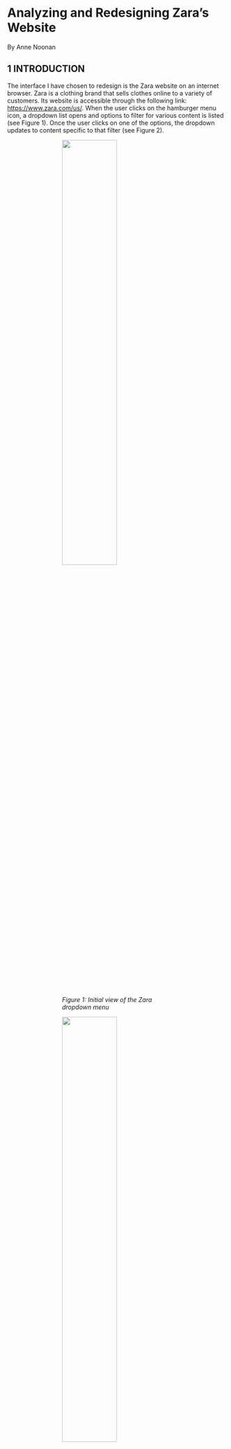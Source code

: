 # Analyzing and Redesigning Zara’s Website
By Anne Noonan

## 1 INTRODUCTION 

The interface I have chosen to redesign is the Zara website on an internet browser.
Zara is a clothing brand that sells clothes online to a variety of customers. Its
website is accessible through the following link: https://www.zara.com/us/. When
the user clicks on the hamburger menu icon, a dropdown list opens and options
to filter for various content is listed (see Figure 1). Once the user clicks on one of
the options, the dropdown updates to content specific to that filter (see Figure 2).

<img  align="center" src="./resources/sidebar1.png" style="  display:block;margin-left: auto;margin-right: auto;width: 50%;">

<em style="  display:block;margin-left: auto;margin-right: auto;width: 50%;">Figure 1: Initial view of the Zara dropdown menu</em>

<img align="center" src="./resources/sidebar2.png" style="  display:block;margin-left: auto;margin-right: auto;width: 50%;">

<em style="  display:block;margin-left: auto;margin-right: auto;width: 50%;">Figure 2: View of the Zara dropdown menu when the user clicks a
filter (in this example, the user clicked the filter for “WOMAN”</em>

## 2 INITIAL NEEDFINDING

To gather more information about what possible improvements can be made to
the content filtering option of the Zara website interface, the following problem
space and user types need to be explored. Interviews will be conducted with several participants and the product reviews of the application will be reviewed
to further understand these users’ needs from the context of this problem space.

### 2.1 PROBLEM SPACE

Users, particularly those who are conducting online shopping for clothing, require
the ability to filter for relevant content. Whether they wish to filter by gender, age,
or fashion line, users are inundated with the many items available for sale on
Zara’s website. Therefore, the ability to dynamically filter to display content
relevant to their search is vital to them being able to browse, select, and purchase
clothes with the best experience possible.

Several issues exist with the current design of Zara’s website. The words in the
dropdown menu overlap the images displayed on screen making the filters
difficult to read, the words within the dropdown menu are small and difficult to
read relative to the rest of the content displayed on the page, et cetera. However,
the main issue is that the spacing between filters and the overall layout of the menu
is confusing for users to understand how the filters are sorted. Also, upon selecting
filters, it is difficult to determine what filters are being applied to the content
displayed on screen. The target domain is to enable users to understand the filters
available to them, understand filters applied to the displayed content currently,
and dynamically adjust them as their shopping needs evolve.

### 2.2 USER TYPES

In the United States alone, 69% of the population has shopped online and 25%
shop online at least once per month (Ouellette, 2021). Most of these shoppers (59%)
bought clothing items (Ouellette, 2021). Men and women equally shop online
(Smith, 2015). In terms of age, millennials (age 18 – 34) spend more money online
than any other age group but also, one in four shoppers in the US is over the age
of 55 (Smith, 2015). Therefore, given these statistics, the age population of users to
be surveyed is anyone over the age of 18 and there will be no gender isolated for
this project. In terms of motivations, these users are interested in browsing and
potentially buying clothing related items online through a browser from Zara.
They may have varying levels of expertise with technology, but overall, they are expert shoppers (meaning they have shopped frequently for items in the past, whether that be online or in brick-and-mortar stores).

### 2.3 INTERVIEWS

I will interview five participants to understand the needs of users of Zara’s website. The interview will be semi-structured to enable further open-ended
exploration of this interface.

#### 2.3.1 SELECTING INTERVIEW PARTICIPANTS

In this exercise, I will select users who are at least 18 years old and who have purchased clothes online in the past, as they are proxy users for Zara’s website.
They will have experience in online shopping but not necessarily with Zara’s website, which will help target the needs of a novice user (as online shopping
should require no learnability). They were recruited through my family and friends.

#### 2.3.2 PERFORMING THE INTERVIEW

The interview will begin by asking how the participant like to filter for relevant clothing. To transition to the specific experience regarding Zara’s website, I will
ask them to navigate the Zara’s website for clothes relevant to them. I will take notes of what actions and particular filters they perform on the website to filter for content relevant to them. I then will ask them to reflect on their experience and what they particularly liked or disliked about the experience, particularly with
regards to filtering.

#### 2.3.3 INTERVIEW QUESTIONS

1. What websites do you typically use when online shopping for clothes?
2. What sort of “filters” do you use when you shop for clothing in brick-and-
    mortar stores?
3. What sort of filters do you prefer on online clothing shopping sites to
    ensure only relevant content is displayed?
4. What devices to you typically use to online shop?
5. When you online shop, what is typically going on around you?
6. Who are you typically shopping for?
7. How often do you adjust filters while browsing for clothes online?
8. Browse for clothes on Zara’s website for five minutes. What do you think
    of your experience, particularly with being able to find relevant content
    and, if used, being able to use filtering?

#### 2.3.4 DATA INVENTORY

The following is a data inventory of what the interview is attempting to address
and which interview question (IQ) maps to each data inventory item.

1. Who are the users? ( _IQ1, IQ2, IQ 5 , IQ 6 , & IQ 8_ )

    Users are men and women age 18 and older. They are motivated by
    efficiency—how can they find relevant clothes in a limited amount of time
    and use filters to expedite that experience. They may have varying levels
    of expertise with fashion terminology and with abilities (e.g., eye sight and
    focus).
2. Where are the users? ( _IQ 5_ )
    
    Typically, the user is at home, at work, or in social settings.
3. What is the context of the task? ( _IQ 1 , IQ4, IQ5, IQ6, & IQ7_ )
    
    The users are using their laptops, desktop, and phones to browse for
    content. They are typically shopping for themselves. They typically have a
    particular item in mind to purchase and do not browse for pleasure rather
    than with a goal.
4. What are their goals? ( _IQ2, IQ 3 , & IQ 6_ )
    
    To find clothing items that they are looking for in terms of cut, style, size,
    and price as efficiently as possible. They are motivated by convenience.
5. What do they need? ( _IQ2, IQ 3 , IQ 4 , IQ5, & IQ 6_ )

    An easy way to navigate the site and filter for relevant content. A smooth,
    simple layout so they can focus on the shopping task at hand
6. What are their tasks? ( _IQ7 & IQ8_ )

    Buy clothing relevant to them
7. What are their subtasks? ( _IQ7 & IQ8_ )

    Browse for relevant clothing. Compare relevant clothing. Select relevant clothing. Purchase relevant clothing.

#### 2.3.5 POTENTIAL BIASES

There are several sources of potential bias in this needfinding method. First, I
recruited from my family and friends so there is potential for social desirability
bias. I tried to mitigate this by trying to give them free reign of using the website
with limited prompting. However, I had to intercede to give instructions as the
homepage was not intuitive for filtering and browsing for content. In this regard,
there is a potential for confirmation bias as I am interceding in on their experience
on navigating through the website. I tried to be impartial to mitigate this and
enable them to choose freely between the search bar versus hamburger filtering
methods. There is also potential for recall bias because the initial questions
surround the user’s reflection on their previous experience. This is mitigated by
observing the user’s behavior in the eighth question of the interview. The last
potential bias is observation bias—the user may act differently given they are
being observed. This bias was difficult to mitigate.

### 2.4 PUBLIC REVIEW ANALYSIS

I reviewed both a summary from a UI/UX designer’s evaluation of online clothes
store websites and 100 online reviews of Zara through Trust Pilot (filtering those
that mention the website in the review).

#### 2.4.1 SUMMARY

Overall, the website is not responsive as it does not render well on a variety of
devices and window or screen sizes (Li, 2020). Predominantly, complaints about
the website focused upon the filtering and search capabilities of the website. Below
is a summarized list of findings:

- Filters for number of products to show per row do not work (Li, 2020)
- Missing breadcrumbs and list entirety of categories on side which is
    confusing (Li, 2020)
- Colors are written out rather than colored (Li, 2020)
- Cannot chose more than one filter (Li, 2020)
- App/website is not easy to navigate given poor filters. Users must
    extensively browse in order to find something they’re looking for ( _Zara is_
    _rated “bad” with 1.4 / 5 on Trustpilot_ 2021 )
- Website is not easy to use especially when using a phone ( _Zara is rated “bad”_
    _with 1.4 / 5 on Trustpilot_ 2021 )
- Landing page and difficulty in getting into the categories is difficult for
    searching ( _Zara is rated “bad” with 1.4 / 5 on Trustpilot_ 2021 )
- Scrolling through items is very difficult due to random popups, difficulty
    scrolling, uneven use of images, completely asymmetrical images.
    Scrolling is nearly endless ( _Zara is rated “bad” with 1.4 / 5 on Trustpilot_ 2021 )
- Navigating back to the filter menu takes you to another random item or
    page and doesn’t navigate the user back to where they were ( _Zara is rated_
    _“bad” with 1.4 / 5 on Trustpilot_ 2021 )
- Lack of variety of size filters ( _Zara is rated “bad” with 1.4 / 5 on Trustpilot_
    2021 )
- Size of text difficult to read, difficult to use for the visually impaired ( _Zara_
    _is rated “bad” with 1.4 / 5 on Trustpilot_ 2021 )
- Can’t sort search results ( _Zara is rated “bad” with 1.4 / 5 on Trustpilot_ 2021 )
- App is not intuitive to use ( _Zara is rated “bad” with 1.4 / 5 on Trustpilot_ 2021 )

#### 2.4.2 DATA INVENTORY

The following is a data inventory of what the interview is attempting to address.

1. Who are the users?

    Users are men and women age 18 and older. They are motivated by
    efficiency, particularly how easy it is to navigate the website
2. Where are the users?

    Worldwide
3. What is the context of the task?

    They particularly shop to buy rather than browse for content.
4. What are their goals?

    To find clothing items that they are looking for in terms of cut, style, size, and price as efficiently as possible. They are motivated by convenience.
5. What do they need?

    An easy way to navigate the site and filter for relevant content. A smooth,
    simple layout so they can focus on the shopping task at hand
6. What are their tasks?

    Buy clothing relevant to them
7. What are their subtasks?

    Browse for relevant clothing. Compare relevant clothing. Select relevant
    clothing. Purchase relevant clothing.

#### 2.4.3 POTENTIAL BIASES

The potential for response bias is the biggest source of possible bias for this
needfinding method. The overall score of Zara was 1.4/5, which is a negative score.
Those that are upset with the service of a company are more likely to write a
review, and as they are upset, the review is most likely to be negative. Also, as I
was reviewing the responses, there is potential that I am picking reviews that
confirm my own beliefs about the problem space (an example of confirmation
bias). To mitigate this, I tried to review every comment that mentioned the website
and then parsed them, making notes to ensure that each point was captured,
almost to the extent of including irrelevant information to this problem space.

### 2.5 SUMMARY OF FINDINGS

Most users use Amazon or Walmart when online shopping for clothes. Filters they
use between online shopping for clothes versus shopping in brick-and-mortar
stores. Users prefer to shop sales, by price, type of item, and brand. They shop by
convenience, both through phone, desktop, and laptop. They are typically focused
on their task, or shopping while at work or school. They adjust filters when content
displayed is not relevant. They typically shop for themselves or their family. They
used the search bar moreso than the hamburger but had difficulty finding where
to search for content. The spacing is very important, and visually impaired people
have difficulty using the search and filtering functionality, implying there is room for improvement for font size, color, and spacing. Navigating the website is
difficult, particularly for reversing through navigation. Their needs are as follows,
which include improvements to the existing interface rather than new features:

- Inclusive design for the visually impaired
- Ability to understand filters and apply them as needed
- Ability to revert filter settings
- Flexibility of filtering methods

## 3 HEURISTIC EVALUATION

There are nine basic principles of usability involved in a heuristic evaluation
(Nielsen & Molich, 1990). They are as follows: simple and natural dialogue, speak
the user’s language, minimize the user’s memory load, be consistent, provide
feedback, provide clearly marked exits, provide shortcuts, good error messages,
and prevent errors. Zara’s filtering interface will be evaluated against these
principles.

### 3.1 SIMPLE AND NATURAL DIALOGUE / SPEAK THE USER’S LANGUAGE

To some extent, the language used on Zara’s website is **simple** and natural,
following the user’s language. However, there are deviances that vary enough to
confuse the user. This includes use of phrases such as “Zara Srpls,” “Co-ord sets,”
“Join life collection,” “Zarattribute,” “Zara Origins,” and “Zaraseries.” These
phrases are not intuitive to the user, as the differences between these “collections”
or filters in the dropdown are nuanced and not natural words or spellings to
indicate to the user what these collections or filters mean.

### 3.2 MINIMIZE THE USER’S MEMORY LOAD

When the user clicks a filter in the drop down, the menu disappears, and the user
must click the dropdown menu again to see what filters are selected in terms of
categories. While the users’ selections are saved thus minimizing the user’s
memory load, they are not immediately aware or reminded of what current
categorical filters are applied until clicking on the dropdown.


### 3.3 BE CONSISTENT

There are two predominant issues with **consistency**. One is the lack of simple and
natural language—the words that the user encounters as categorical filters are not
intuitive to the user as they are not consistently used in any context outside of the
Zara website/company.

The other issue is the lack of consistent spacing and sorting of categories in the
dropdown menu. There is a parent category, “Collection,” which contains several
subcategories such as Party, Fall Must Haves, and Best Sellers, as well as categories
such as Pants, Jeans, Suits, Shoes, Bags, etc. One would argue that these categories
are not mutually exclusive nor consistent. Under Fall Must Haves, there are pants,
jeans, sweaters, etc. Jeans are a type of Pants, but they are separate categories, yet
jeans are included in the Pants category. The main issue here is that the filters are
confusing with their lack of consistency of exclusivity. It’s not consistent with what
the user understands that categorical filter to mean according to their experience
and it is not consistent within the Zara dropdown either. One would argue that
Jeans are not a collection, but that Party is. Therefore, categories aren’t consistent
and make selection difficult for the user. Also, there’s the issue that collections are
listed in the dropdown outside of the Collections parent, such as Studio Collection,
Zara Origins, and Charlotte Gainsbourgh Collection as well as categories being
listed both under the Collections parent as well as on their own, such as Lingerie.

### 3.4 PROVIDE FEEDBACK / GOOD ERROR MESSAGES / PREVENT ERRORS**

There is **limited feedback** provided within the context of the search bar which
increases the **gulf of evaluation** —how does the user know if their filters have been
applied in the way they predicted? When the user types in a search term, if the
word is included in a particular substring of a word, it will appear in a dropdown
menu. However, if it does not, there is not any suggestion for what might yield to
a user a successful search experience. It only shows the user that there are no
results. It does not suggest what filters are available to the user, although clearly,
there is a limited library of search terms available to the user, but this is not
indicated nor displayed in exhaustion. It encourages the user from typing in search
terms that do not exist and does not provide them the context of what filters would result in more search results. The screen does not show what filters are applied
unless the Filter option is open (checkmarks are displayed) or the dropdown menu
is displayed.

### 3.5 PROVIDE CLEARLY MARKED EXITS

When clicking the Search option, the user has no clear exit for how to exit this
screen. They must use the browser back buttons to navigate back to their previous
page, which does not necessarily take them back to their original view. However,
with the dropdown menu, there is a clear indication of how to exit the sidebar—
there is an “X” icon. With the Filters option, the user can unclick a checkmark to
remove the filter, which is a clearly marked exit. There is also no clear way to not
indicate a gendered filter.

### 3.6 PROVIDE SHORTCUTS

The site provides several shortcuts to the user—the dropdown, search bar, and
filters options. These all enable the user to apply filters in varying ways, which
provides the user shortcuts to filtering.

## 4 INTERFACE REDESIGN

The following is a card prototype of the interface redesign.

### 4.1 ZARA HOMEPAGE

The first card is a simplistic redesign of the Zara homepage (Figure 3). The
hamburger icon and the filter option, typically not immediately noticeable to
users, are eliminated. Only the Search option remains, yet it combines the abilities
of the eliminated dropdown categorical menu and the filter options, as will be
clear in Card 2.

<img  align="center"  src="./resources/redesign.png" style="  display:block;margin-left: auto;margin-right: auto;width:90%">

<em style="  display:block;margin-left: auto;margin-right: auto;width: 90%;">Figure 3: Card 1, Card 2, and Card 3, the redesigned Zara homepage, redesigned Zara search page, and redesigned Zara search results page</em>

### 4.2 SEARCH / FILTER PAGE

The second card is a near-total redesign of the Zara search view (Figure 3). There
are three sections: filters, applied, and recent. In the filters section, there are
dropdown menus for Collections, Type, Gender, Age, and Size. The user has the
option of adding as many or as few filters as they wish, and filters are categorized
for them into those five buckets. The dropdowns enable the user to see what
options for filtering are available to them using the dropdown menus for each
subsection of filter types.

In the applied section, the user can see what filters are currently being applied.
They can eliminate those filters by clicking the “X” icon on the relevant filter tag.
They can also see under which category that filter belongs as well, in case they
want to add additional filters that are similar.

In the Recents section, the text is grey so the user visually can see that the filters
are not being applied currently. They understand that these are filters that have
been recently applied in the past in their relevant categories. The user can delete
them from the Recents category if they wish by clicking the “X” icon on the
relevant tag.


### 4. 3 SEARCH RESULTS PAGE

The third card is a subtle redesign of the Zara search results page (Figure 3). It lists
the filters that are applied at the top of the screen and allows the user to eliminate
the filter as they wish by clicking the “X” icon on the filter tag. The page will
dynamically load and adjust the displayed content based on the user’s actions. If
the user wishes to add additional tags or return to the search page to edit their
selections, they can do so by clicking the “Adjust Search” option.

## 5 INTERFACE JUSTIFICATION 

This interface redesign addresses many of the requirements as outlined in the
needfinding exercise and the heuristic evaluation.

### 5 .1 FULFILLING THE NEEDFINDING REQUIREMENTS

This interface redesign addresses many of the requirements as outlined in the
needfinding exercise with the following:

**Requirements and How They'll Be Addressed:**
1. Inclusive design for the visually impaired the font size is larger, and shapes are used to more clearly display applied filters
2. Ability to understand filters and apply them as needed
3. Filters have been simplified/grouped together for clarity and sorted into relevant categories for the user to better understand their meaning
4. Ability to revert filter settings The user is provided with multiple means of removing filter settings both with the “X” buttons in the filter tags as well as the “Adjust Search” button
5. Flexibility of filtering methods The search parameters are saved, and the user can adjust the search parameters with the “Adjust Search” button. Also, the user can apply multiple filters such as multiple collections if they wish

### 5.2 ADDRESSING FINDINGS IN THE HEURISTIC EVALUATION

In the heuristic evaluation, multiple positive and negative aspects of the interface
were noted. This prototype addresses those principles outlined in the evaluation.

#### 5.2.1 SIMPLE AND NATURAL DIALOGUE / SPEAK THE USER’S LANGUAGE

The filters have been **simplified** to consolidate similar filters into a grouped filter,
such as Pants and Jeans and Knitwear, Hoodies, and Sweatshirts, etc. This makes
the mappings of filters more intuitive for the user. Also, in case the user is a fan of
shopping by collection and like the new-age language of collections such as “Zara
Srpls” and “Zarattribute,” they can now filter by whichever collections they wish
with the collections categorical filter. The user can now understand that these are
collections rather than puzzle at what that filter could possibly mean. This is
addressed through the concept of mapping.

#### 5.2.2 MINIMIZE THE USER’S MEMORY LOAD

When the user decides which filters they wish to apply, the filters applied are
displayed at the top of the screen of their search results page and saved in case
they decide to adjust the search parameters and return to the filtering/search page.
Also, the Recents section on the filtering/search page helps the user remember
filters they’ve used in the past and which categories they were under, in case they
wish to revisit those filters. This **minimizes the user’s memory load** in trying to
remember which filters are applied and which filters they’ve applied in the past.


#### 5.2.3 BE CONSISTENT

The categorical filters have been addressed in 5.2.1. The re-sorting and
categorization of these filters help the user to have a **consistent** filtering experience
that they’ve had on other online clothing store sites.

The other issue regarding lack of consistent spacing and sorting of categories in
the dropdown menu have been addressed with the structuring design principle.
The user understands moreso what the parent category relationship of each filter
is by the category listed above the relevant dropdown of children filters. The
inconsistent spacing has been eliminated. Also, by sorting filters into relevant
categories, users can better understand what the function of each filter does. Their
mutual exclusivity of filters is addressed because the user can now use multiple
filters at once to tailor their search results. If they wish to view the Fall Must Haves
collection and particularly, only pants, they can apply those filters. Also, the user
can access all filtering requirements from a single page, rather than have three
options of using a hamburger icon/sidebar menu, a search bar with limited key
terms, and another filters button. Everything has been consolidated to make the
user’s experience consistent.

#### 5.2.4 PROVIDE FEEDBACK / GOOD ERROR MESSAGES / PREVENT ERRORS

Originally, the lack of **feedback** increased the **gulf of evaluation** for users as if
they used the search bar, the library of key terms was limited to a select few, and
essentially a limited subset of the library is displayed to the user given they type
in a few characters. To prevent the user from searching for a filter that doesn’t
exist, the user is now aware of what filters do exist using dropdown menus that
display to the user all options available for them to filter. This prevents the user
from making an error/mistake of typing in a filter that is not supported by Zara.

A positive of the interface, however, was that this search screen did show which
filters are applied, but only when the Filter option is open (checkmarks are
displayed) or the dropdown menu is displayed. That is addressed via tags on the
search results page as well as on the filter/search page in the Applied section.


#### 5.2.5 PROVIDE CLEARLY MARKED EXITS

The user now has a clear path for exiting the search parameters page and not
applying their changes with the “X” button on the top left of the page. The user
can also alternatively press submit and their changes to the filters will be applied
and saved in case they wish to return to the page to adjust them. There are also
more inclusive filters and enable the user to select a gendered / size filter if they
wish, but these filters are not assumed as they were in the original design.

#### 5.2.6 PROVIDE SHORTCUTS

The site already provides several shortcuts to the user—the dropdown, search bar,
and filters options. These all enable the user to apply filters in varying ways, which
provides the user shortcuts to filtering. While this functionality has been
simplified into a single search/filtering page now which would limit the number
of shortcuts, more shortcuts are applied by allowing the user to exit the filtering
page without saving changes and remove filters dynamically while reviewing the
search results.

## 6 EVALUATION PLAN

### 6.1 PROCESS

The prototype will be evaluated via a qualitative evaluation using an interview.
The participants will be my colleagues from work and my family, due to ease of
proximity and their user type similarity to those focused upon in the needfinding
exercise. They will be recruited through text message. I will interview 3-5 people.
The interviews will be conducted virtually and in-person. For virtual interviews,
the link to the Zara site will be sent via email along with an image of the card
prototype as displayed in section 4. First, I will ask the user to use the Zara website
to browse for clothing for about 2 – 5 minutes. Then, I will ask them about their
experience using the site. Then, I will ask them to review my prototype. I will ask
them to guide me through their thoughts on the process and cards of the
prototype. I then will ask them for their final feedback regarding the prototype
and ask them if it fulfills the requirements outlined in section 2.5. All sessions will be recorded through audio on my phone and I will take notes on visually what is
happening.

This interview is semi-structured to enable the user to guide me through their thought process and what they believe is important in terms of the prototype and if additional needfinding or redesigns are necessary for the interface. Questions I plan on answering include:

1. Do you find the interfaces easy to navigate?
2. Are you able to understand filters and apply them as needed?
3. Are you able to dynamically revert and change filter settings?
4. What options for filtering are available and do you find them sufficient?

### 6 .2 DATA INVENTORY / REQUIREMENTS

The four questions listed at the bottom of section 6.1 address the requirements of:

1. Inclusive design for the visually impaired
2. Ability to understand filters and apply them as needed
3. Ability to revert filter settings
4. Flexibility of filtering methods

While this exercise will probably not provide answers to some of the data
inventory questions such as who or where the users are, special attention will be
paid to the environment in which they are conducting the interview as to
understand the context of their task. In asking them question 4 in section 6.1, I will
better understand what their goals and needs are while they provide context as to
the sufficiency to which the options satisfy them. I will make note of what their
tasks and subtasks are while observing them use Zara’s website and noting their
comments on the prototype.

### 6.3 POTENTIAL BIASES

There are a few sources of potential bias in this evaluation plan. First, I recruited
from my family and friends so there is potential for social desirability bias. I tried
to mitigate this by trying to give them free reign of using the website with limited
prompting and also by preparing my structured questions in advance. There is also potential for recall bias because the initial questions surround the user’s
reflection on their previous experience. This is mitigated by observing the user’s
behavior as well as asking them about their experience immediately after using
the interface in question. The last potential bias is observation bias—the user may
act differently given they are being observed. This bias is difficult to mitigate given
how unnatural the virtual interviews can be.

## 7 EVALUATION EXECUTION

Overall, four participants took part in the evaluation exercise. The raw results
(notes) from the investigation are included in Appendix 9.2.

### 7.1 REFLECTION

The sessions went well, but because they were all conducted virtually, there were
at times technical difficulties/issues with tech fluency on behalf of the participants
and the video conferencing software. In the future, in-person interviews would be
preferred to mitigate any tech/tech fluency issues. All the sessions were the
essentially same and followed the same structure, except for asking some
clarifying questions where necessary and answering questions that the
participants asked or giving them additional clarification on an interface.
Organizationally, the same flow would be followed. One change would be to
include a bit more context to the participants initially on what a card prototype is
and how it works so that more relevant feedback can be collected more efficiently.
Also, designing and using a higher fidelity prototype design could enable the
users to be able to interact with the site so that the comparison between the Zara
website and the prototype are clearer. Many participants were confused and could
not get a feel for the site because of the lack of interactivity of the prototype.

### 7.2 SUMMARY

The raw results are included in Appendix 9.2. Participant 1 was not a fan of the
original Zara interface in that the filters did not work as expected (e.g., the jeans
filter did not just show denim pants but also showed denim backpacks and other
irrelevant results). They did not like that the site assumed certain filters, particularly around gender. Also, the interface did not reveal which filters were
available to them and they had difficulties navigating categories. For the
prototype, they were confused about age filter. They understood mappings better
between filters due to the parent category and liked the ability to save searches
and navigate the site. They liked the dynamic filter adjustment on the results page
and wished for more subfilters.

Participant 2 thought the Zara interface was easy to navigate but wasn’t a fan of
how some filters were assumed by the site (gender). They thought the prototype’s
inclusion of the collections filter was confusing and didn’t like the age and size
filtering. Dynamic adjustment of filters/subfilters available to them would be ideal.

Participant 3 did not like that the Zara site did not have intuitive filters and often
could not come up with filter combinations that would allow them to receive more
than zero results so they found it difficult to find what they were looking for. The
flow of the prototype wasn’t consistent with their experience filtering for clothes
on other online sites and did not like or understand the age filter.

Participant 4 thought the prototype filters page is overwhelming and would prefer
if it was all collapsed into a list with subfilters. They liked the inclusion of recent
history on the filtering page.

### 7.3 ANALYSIS

The main takeaways for improving the interface based on the feedback given from
the interviews is as follows:

1. Consistency with the user’s experience – the user would prefer to have the hamburger icon with a dropdown of all filters
2. Mapping – age and collections were not filters easily understood or liked
    by many of the participants. These should be eliminated as filters
3. Funneling search – the users would prefer to have search results funneled
    (i.e., relevant subfilters appear after a parent filter is clicked, care less about
    the board search categories and more for how to tailor the results to be
    most relevant to what they’re looking for, want irrelevant filters to
    disappear, particularly if they won’t reveal any search results)


The feedback regarding the consistency surprised me because I thought the users
would value the transparency of what filters are available to them in this prototype
over the assumed filtering currently done by Zara’s website. Instead, they wanted
a mix of consistency that enables specificity for a better user experience. I did
expect feedback regarding the mappings—I tried to improve them incrementally
from what the mappings were in the initial design of Zara’s website, but overall,
users were just not a fan of the categories of Age and Collections.

### 7. 4 CHANGES TO MAKE IN THE NEXT ITERATION

In another round of prototyping and evaluation, I would eliminate the categories
of Age and Collections as they were filters not liked or well understood by the
participants in the evaluation exercise. I also would redesign the prototype to be a
dropdown bar and eliminate the search bar entirely from the front page. I then
would investigate through additional needfinding exercises (particularly focus
groups) around what parent categories and subcategories they’d like to see in the
dropdown menu, and I would allow for better, funneled filtering within the
dropdown menu. I would keep the tags on the search result page so the user has
less cognitive load and can dynamically adjust filters on the search results page as
this was a feature liked by the participants.

Overall, for the prototype, it was somewhat a success when these results are
compared against the requirements initially set by the needfinding exercise. There
was no critical feedback given for the improving the experience for the visually
impaired, therefore, this requirement was satisfied. However, the filters of age and
collections weren’t easy for users to understand, so these should be eliminated to
accomplish the requirement of “easily understood filters.” The participants
understood how to revert filter settings successfully and liked the flexible filtering
methods.


## 8 REFERENCES

1. Ouellette, C., Published by Coral Ouellette Coral Ouellette is a writer who specializes in digital marketing and affiliate marketing. In her spare time, Ouellette, P. by C., & Coral Ouellette is a writer who specializes in digital marketing and affiliate marketing. In her spare time. (2021, January 6). Online shopping statistics you need to know in 2021. OptinMonster. Retrieved December 5, 2021, from https://optinmonster.com/online-shopping-statistics.
2. Smith, C. (2015, February 23). The surprising facts about who shops online and on Mobile. Business Insider. Retrieved December 5, 2021, from https://www.businessinsider.com/the-surprising-demographics-of-who-shops-online-and-on-mobile-2014-6.
3. Li, M. (2020, May 5). Design evaluation of three popular fashion websites - H&M, Levi's, Zara. Medium. Retrieved December 5, 2021, from https://medium.com/@meijie92/design-evaluation-of-three-popular-fashion-websites-h-m-levis-zara-36b0e6fe81f1.
4. Zara is rated "bad" with 1.4 / 5 on Trustpilot. Trustpilot. (n.d.). Retrieved December 5, 2021, from https://www.trustpilot.com/review/www.zara.com.
5. Nielsen, J., & Molich, R. (1990). Heuristic evaluation of User Interfaces. Proceedings of the SIGCHI Conference on Human Factors in Computing Systems Empowering People - CHI '90. https://doi.org/10.1145/97243.97281

## 9 APPENDIX

### 9 .1 INTERVIEW RESULTS

#### 9.1.1 PARTICIPANT ONE RESPONSES

1. What websites do you typically use when online shopping for clothes?
    _Amazon._
2. What sort of “filters” do you use when you shop for clothing in brick and
    mortar stores?
    _Size, not so much brand. Also by type, meaning blue jeans, formal long sleeve_
    _shirts._
3. What sort of filters do you prefer on online clothing shopping forums to
    ensure only relevant content is displayed?
_Same as in brick and mortar stores, but I never have luck with that. Typically have irrelevant content after about four results. First results are sponsored content and are irrelevant, the rest are somewhat relevant. If the sponsored results are irrelevant, then usually the rest of the experience is irrelevant and unsatisfying._
4. What devices to you typically use to online shop?
    _My phone for browsing in bed and your personal computer (laptop) in my living_
    _room for actual purchasing._
5. When you online shop, what is typically going on around you?
    _I online shop while working._
6. Who are you typically shopping for?
    _Myself._
7. How often do you adjust filters while browsing for clothes online?
    _Not often. I usually only shop for one thing at a time._
8. Browse for clothes on Zara’s website for five minutes. What do you think
    of your experience, particularly with being able to find relevant content
    and if used, being able to use filtering?
    _Spends lots of time looking around. Uses the search bar. Can’t find a lot of options._
    _Chooses jeans and then must add filter for men’s jeans. There’s a “filters” button_
    _which lets allows you to add filters (size, etc.). Unsure of what joins life is._
    I guided the participant to the hamburger icon to try to see their experience
    there
    _I couldn’t find it right away. Unsure of what special prices are. 500 errors on the_
    _website._
9. Hamburger experience
    _Hard to know what collections is and what the order is. Alphabetical would make_
    _more sense. No scroll bar. Huge gaps between sections. It could be better with_
    _spacing—poor spacing between words but huge gaps. Lots of distractions—huge_
    _white spacing and moving pictures and very small font. Able to navigate backward_
    _through the menu. Able to get to where he needed to be. Filters move when clicked_
    _and relationship with bottom items move unintuitively so relationship between_
    _parent and children filters is confusing._


#### 9.1.2 PARTICIPANT TWO RESPONSES

1. What websites do you typically use when online shopping for clothes?
    _Amazon and Walmart_
2. What sort of “filters” do you use when you shop for clothing in brick and
    mortar stores?
    _Something that’s not expensive. Size._
3. What sort of filters do you prefer on online clothing shopping forums to
    ensure only relevant content is displayed?
    _T-shirt. Price. Rating. Size. Do not filter for types of clothes or by gender_
4. What devices to you typically use to online shop?
    _Phone, laptop, desktop, and sometimes an iPad. Convenience motivates which_
    _devices used (easier to boot up iPad than computer). Phone has social media links._
    _Phone has capability to scan bar codes in store._
5. When you online shop, what is typically going on around you?
    _Chaos—online shopping while socializing or at school_
6. Who are you typically shopping for?
    _My family members and myself_
7. How often do you adjust filters while browsing for clothes online?
    _If I’m shopping for one thing and the results aren’t relevant, I’ll use additional_
    _filters_
8. Browse for clothes on Zara’s website for five minutes. What do you think
    of your experience, particularly with being able to find relevant content
    and if used, being able to use filtering?
    _Used the search bar and searched for sweaters. The filter assumed she was female._
    _Photos all look different with strange postures and backgrounds so it is difficult to_
    _compare actual clothing and fit. Colors are strange words and don’t make sense_
9. Hamburger experience
    _The dropdown menu is very squished. Due to layout of the overall website, it did_
    _not look like all content was displayed. Liked the view size option. Spacing when_
    _filters are applied—there are awkward spacings between filters, can evenly space_
    _and expand and push filters around. Didn’t know that they were filters due to_
    _confusing “Filters” button on the website._


#### 9.1.3 PARTICIPANT THREE RESPONSES

1. What websites do you typically use when online shopping for clothes?
    _Kohls_
2. What sort of “filters” do you use when you shop for clothing in brick and
    mortar stores?
    _Style (is it something I’m going like), price, size_
3. What sort of filters do you prefer on online clothing shopping sites to
    ensure only relevant content is displayed?
    _Same as brick and mortar_
4. What devices to you typically use to online shop?
    _Desktop_
5. When you online shop, what is typically going on around you?
    _Nothing—totally focused on the task_
6. Who are you typically shopping for?
    _Myself_
7. How often do you adjust filters while browsing for clothes online?
    _As needed—with shoes, you adjust based on that, versus if you context switch for_
    _pants size_
8. Browse for clothes on Zara’s website for five minutes. What do you think
    of your experience, particularly with being able to find relevant content
    and, if used, being able to use filtering?
    _Zoomed in on interface and had difficulty finding icons that enabled filtering. Had_
    _difficulty navigating the website. Searched for coats for men once guided to the_
    _hamburger icon or search bar. Looked at styles. Understood the spacing and_
    _organization of the menu but had an issue understanding organization of_
    _collections when subsection category filter was clicked into. Print was light and_
    _hard to see and categories looked redundant._

#### 9.1.4 PARTICIPANT FOUR RESPONSES

1. What websites do you typically use when online shopping for clothes?
    _Amazon, Walmart, Nike, and Target_
2. What sort of “filters” do you use when you shop for clothing in brick and
    mortar stores?
    _Sweatpants, jeans, shirts, and blouses_
3. What sort of filters do you prefer on online clothing shopping sites to
    ensure only relevant content is displayed?
    _Women, shirts, underwear, pants, etc._
4. What devices to you typically use to online shop?
    _Chromebook and cell phone. Chromebook when in school and phone when_
    _convenient from Chromebook_
5. When you online shop, what is typically going on around you?
    _Shop alone and bored_
6. Who are you typically shopping for?
    _Myself_
7. How often do you adjust filters while browsing for clothes online?
    _Occasionally, when browsing the list of categories and when results aren’t relevant_
8. Browse for clothes on Zara’s website for five minutes. What do you think
    of your experience, particularly with being able to find relevant content
    and, if used, being able to use filtering?
    _Used search bar initially and clicked on “Tops” which was listed as a popular_
    _category. Didn’t understand some category names in the hamburger icon when_
    _directed to use it. Clicked through hoodies. Liked minimalistic aesthetic but the_
    _print was too small_

#### 9.1.5 PARTICIPANT FIVE RESPONSES

1. What websites do you typically use when online shopping for clothes?
    _Amazon, Sams, and Walmart_
2. What sort of “filters” do you use when you shop for clothing in brick and
    mortar stores?
    _Sale, size, and brand_
3. What sort of filters do you prefer on online clothing shopping sites to
    ensure only relevant content is displayed?
    _Sale, size, and brand_
4. What devices to you typically use to online shop?
    _Phone and desktop_
5. When you online shop, what is typically going on around you?
    _Alone, focused on the task_
6. Who are you typically shopping for?
    _Myself and my family_
7. How often do you adjust filters while browsing for clothes online?
    _Often, gender, size, brand, and then price is typically the order in which filters are_
    _applied_
8. Browse for clothes on Zara’s website for five minutes. What do you think
    of your experience, particularly with being able to find relevant content
    and, if used, being able to use filtering?
    _Could not initially find where to filter for content. Went to search bar but would_
    _have used hamburger if she saw it initially. Did not like how models aren’t_
    _inclusive and advertising is distracting. Hamburger menu was inituitive and_
    _made sense_

### 9.2 EVALUATION RESPONSES
#### 9.2.1 PARTICIPANT ONE 

- Observation using the Zara website
    - Clicks on the search bar
    - Types in jeans, clicks enter button 
    - Mens jeans appear
    - Scrolls through for several minutes
    - Makes comment on fish eye lens image of one of the pairs of jeans
- How was your experience?
    - Alright, when you search for jeans, tough to see jackets and backpacks—not exactly relevant but guess it makes sense
    - No caption on some of the images
    - Some of the pictures are a bit weird given how the model poses to advertise the clothes — not sure of what is being advertised at times
    - Interesting items like denim portfolio and oil
    - Selection is okay
- Do you find the interfaces easy to navigate?
    - The search bar could be bigger. Filters could also be bigger. Got lucky that the filter was filtering on mens which is what he would have been looking for.
- Are you able to understand filters and apply them as needed?
    - Didn’t even really find the filters— jeans was already there
    - Didn’t understand what filters were available to him before search, unsure if he had to wait till it was populated or until he had to wait for a search
- Are you able to dynamically revert and change filter settings?
    - Yes, had issues navigating home and what that meant, not sure how these items are classified as home
    - Easy to switch filters
    - Better if filters were available to you in addition to those— assume they all come in the same size
- What options for filtering are available and do you find them sufficient?
    - You have the sub filters and another filters button
    - Pretty intuitive but tough to see
    - What is a medium if pants are typically measured by waist and leg length?
- Prototype
    - Guide me through their thoughts on the process and cards of the
       prototype
    - Square image, unsure of what that is
    - Would click the search button
    - Would direct him to the filters page to customize the search
    - Collections
    - For collections in the dropdown
    - Type - type of clothes you’re looking for
    - Gender - gender
    - Age - how you see it? Department store, men, women, etc.
    - Size - same but breaks it out by size of the waist or length of the pant
    - These are filters and results, can scroll up and down for what items you want
- Final feedback
    - No feedback, likes that it prompts you to filter rather than freeform
       text search
    - Can you save your searches? Would be good to have this feedback
    - Do you find the interfaces easy to navigate?
    - Yes much easier than the other one
- Are you able to understand filters and apply them as needed?
    - Can’t interact with the interface but easy to understand if able to
       click and if they coincide with the parent header
- Are you able to dynamically revert and change filter settings?
    - Assume yes — with the adjust your search button and the tags have
       “x”s that allow you to cancel them
    - To add you can click adjust search and click refresh
- What options for filtering are available and do you find them sufficient?
    - Helpful can use collections to adjust the search
    - Maybe instead of collections it would be helpful to have what the
       collection is right away — good to see the department or thing
       you’re looking for, funneling your search into relevant
       subcategories
    - Can further sub filter into type and etc.

#### 9.2.2 PARTICIPANT TWO

- Observation using current Zara website
    - Clicked on the mens on the side bar menu
    - Clicked on icon for picture
    - Fall and winter trail hiking collection came up
    - Clicked on it again to get info about the particular outfit
    - Dropped down into what it would be paired with
- How was your experience?
    - Overall
    - Pretty easy
- Do you find the interfaces easy to navigate?
    - Yes
- Are you able to understand filters and apply them as needed?
    - Only thing he filtered was men, and the one item came up because
       I had an interest in it, broke it down into coordinated ensemble
    - If I didn’t, this would be an issue for navigating
- Are you able to dynamically revert and change filter settings?
    - Yes pretty fluidly
- What options for filtering are available and do you find them sufficient?
    - You can filter on the site by style, fabric, collections, etc.
- Prototype
    - Guide me through their thoughts on the process and cards of the
       prototype
    - Had issues understanding the prototype
    - Probably skip collections and go into an item,
    - Go to gender, then type,
    - To change filters apply, return back to the previous screen and hone
       in on something more specific
- Final Feedback
    - No
- Do you find the interfaces easy to navigate?
    - Tough to understand if it is usable because it is a picture — doesn’t
       like the image placeholder on the first page. Doesn’t know where
       to go there
- Are you able to understand filters and apply them as needed?
    - Yes
- Are you able to dynamically revert and change filter settings?
    - Could do that easily
- What options for filtering are available and do you find them sufficient?
    - Age and size are not needed for filters
    - On the filters page, once I go into gender, some of the things could be adapted or not needed, like there shouldn’t be lingerie, it should dynamically filter
    - Non-binary is an unnecessary filter, instead of non-binary, say unisex or all

#### 9.2.3 PARTICIPANT THREE

- Observation using current Zara website
    - See a young girl in a golden dress. See prompt for man at the side.
    -  Go to the hamburger icon. Click woman filter. Hoodies and sweater
    -  shirts filter. Color blue. Filters again— hoods- for details. No products were found. Have to go back and remove- hood and click see more to remove the hood. They don’t have- oversized. They only cater towards skinny women which is upsetting. xx-large. None.
- How was your experience?
    - Discouraging.
- Do you find the interfaces easy to navigate?
    - Yeah
- Are you able to understand filters and apply them as needed?
    - Yes
- Are you able to dynamically revert and change filter settings?
    - Yes
- What options for filtering are available and do you find them sufficient?
    - Color, detail size and price and collection
- Prototype
    - Guide me through their thoughts on the process and cards of the
       prototype
    - Envelope, search, and then the little envelope.
    - Hit my gender, type, and size. Wouldn’t use age.
- Final feedback
    - Like the previous one better- more what im used to. More
       comfortable with the previous interface. Comfortable with the
       hamburger icon
- Do you find the interfaces easy to navigate?
    - Yes
- Are you able to understand filters and apply them as needed?
    - Yes
- Are you able to dynamically revert and change filter settings?
    - Yes
- What options for filtering are available and do you find them sufficient?
    - Can see more options
    - Confused about the age filter

**9. 2. 4 PARTICIPANT FOUR**

- Observation
    - Clicking x on the popup advertising to download the app,
       scrolling down the main page, click the hamburger menu —
       navigate to living room decor, clicked on first chair, reading
       contents, going back, click on another chair, scrolling through
       photos
- How was your experience?
    - Pretty good. They have scroll feature on the photos on mobile if
       you scroll down vs left right it will scroll the whole screen rather
       than the image
- Do you find the interfaces easy to navigate?
    - Yes
- Are you able to understand filters and apply them as needed?
    - Yes
- Are you able to dynamically revert and change filter settings?
    - Yes you can do size color and price
- What options for filtering are available and do you find them sufficient?
    - Size color and price of the current thing im on
    - Hamburger menu
- Prototype
    - Guide me through their thoughts on the process and cards of the
       prototype
    - Click search to bring up next page, go to collections and
       depending on the collection, the other filters will then be added
       on, ex home decor shouldn’t have gender and age and then click
       submit, on the results page, I would x one the tags or click adjust
       search


- final feedback
    - Filters page is overwhelming, is it that you click on the collection
       you want? Or does everything pop up at once. Would prefer they
       were collapsed menu on the side, to see the results on the side as
       you do it. Consolidate filters in one side bar menu
- Do you find the interfaces easy to navigate?
    - Yeah, like tags on the last page in case you want to easily X out of
       it
- Are you able to understand filters and apply them as needed?
    - Yeah
- Are you able to dynamically revert and change filter settings?
    - Yeah because you can click x on them in the last page and click
       adjust search
- What options for filtering are available and do you find them sufficient?
    - Options shown on the blueprint are main category of what you’re
       looking for and you can narrow by gender age and size, some of
       those categories don’t have those applicable subcategories
    - Recent history is nice, and then you have currently applied, you
       can add more, you can click x before you submit for your search
    - What is the filter Charlotte ...? — example of Zara collections


